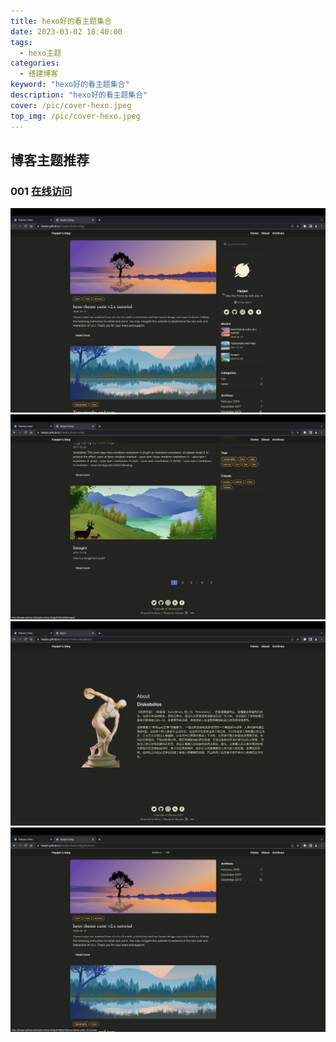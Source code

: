 ```yaml
---
title: hexo好的看主题集合
date: 2023-03-02 18:40:00
tags: 
  - hexo主题
categories: 
  - 搭建博客
keyword: "hexo好的看主题集合"
description: "hexo好的看主题集合"
cover: /pic/cover-hexo.jpeg
top_img: /pic/cover-hexo.jpeg
---
```


## 博客主题推荐

### 001 [在线访问](https://haojen.github.io/Claudia-theme-blog/)
![](../pic/hexo_themes/themes_001_1.png)
![](../pic/hexo_themes/themes_001_2.png)
![](../pic/hexo_themes/themes_001_3.png)
![](../pic/hexo_themes/themes_001_4.png)